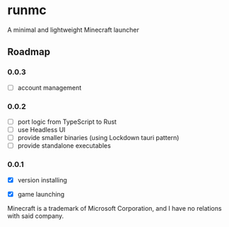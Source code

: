 # runmc

A minimal and lightweight Minecraft launcher

## Roadmap

### 0.0.3

- [ ] account management

### 0.0.2

- [ ] port logic from TypeScript to Rust
- [ ] use Headless UI
- [ ] provide smaller binaries (using Lockdown tauri pattern)
- [ ] provide standalone executables

### 0.0.1

- [x] version installing
- [x] game launching


Minecraft is a trademark of Microsoft Corporation, and I have no relations with said company.
